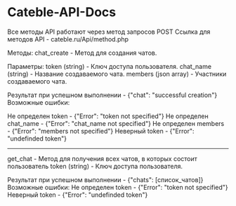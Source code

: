 # Cateble-API-Docs
Все методы API работают через метод запросов POST
Ссылка для методов API - cateble.ru/Api/method.php

Методы:
chat_create - Метод для создания чатов.

Параметры:
token (string) - Ключ доступа пользователя.
chat_name (string) - Название создаваемого чата.
members (json array) - Участники создаваемого чата.

Результат при успешном выполнении - {"chat": "successful creation"}
Возможные ошибки:

Не определен token - {"Error": "token not specified"}
Не определен chat_name - {"Error": "chat_name not specified"}
Не определен members - {"Error": "members not specified"}
Неверный token - {"Error": "undefinded token"}

------------------------------------------------------------

get_chat - Метод для получения всех чатов, в которых состоит пользователь
token (string) - Ключ доступа пользователя.

Результат при успешном выполнении - {"chats": [список_чатов]}
Возможные ошибки:
Не определен token - {"Error": "token not specified"}
Неверный token - {"Error": "undefinded token"}
